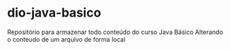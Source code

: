 # dio-java-basico
Repositório para armazenar todo conteúdo do curso Java Básico
Alterando o conteudo de um arquivo de forma local
